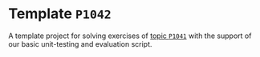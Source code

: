# Template `P1042`

A template project for solving exercises of [topic `P1041`](https://github.com/INBGM0212-2023/exercises/blob/main/week-04/P1042/README.md) with the support of our basic unit-testing and evaluation script.